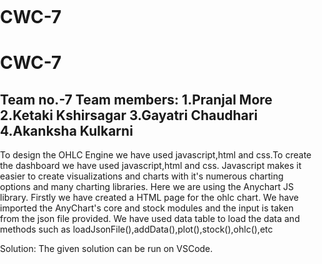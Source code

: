 # CWC-7
# CWC-7
Team no.-7
Team members:
1.Pranjal More
2.Ketaki Kshirsagar
3.Gayatri Chaudhari
4.Akanksha Kulkarni
------------------------------------------------------------------------------
To design the OHLC Engine we have used javascript,html and css.To create the dashboard we have used javascript,html and css.
Javascript makes it easier to create visualizations and charts with it's numerous charting options and many charting libraries.
 Here we are using the Anychart JS library.
Firstly we have created a HTML page for the ohlc chart.
We have imported the AnyChart's core and stock modules and the input is taken from the json file provided.
We have used data table to load the data and methods such as loadJsonFile(),addData(),plot(),stock(),ohlc(),etc

Solution:
The given solution can be run on VSCode.

<!DOCTYPE html>
<html>
 <head>
  <title>OHLC Engine</title>
   <script src="https://cdn.anychart.com/releases/8.10.0/js/anychart-core.min.js"></script>
   <script src="https://cdn.anychart.com/releases/8.10.0/js/anychart-stock.min.js"></script>
   <script src="https://cdn.anychart.com/releases/8.10.0/js/anychart-data-adapter.min.js"></script>
   <style type="text/css">html,body,#chart{
    width:100%;height:100%;margin:0%;padding:0%;
  }</style>
</head>
<body>
  <div id="chart"></div>
  <script>
    anychart.onDocumentReady(function (data){
    anychart.data.loadJsonFile("C:\Users\Manoj\Downloads\Stock List.json", function (stockdata) {
      var dataTable =anychart.data.table();
      dataTable.addData(data);
      //mapping
      var mapping=dataTable.mapAs({close:1,
        high:2,
        low:3,
        open:4});
      var chart=anychart.stock();   // creating stock chart
      var plot=chart.plot(0);       //creating first plot on the chart
      plot                         //creating the ohlc series
        .ohlc()
        .data(mapping)
        .name('AAPL');    
      plot                        //defining grid settings
        .yGrid(true)
        .xGrid(true)
        .yMinorGrid(true)
        .xMinorGrid(true);
      chart.scroller().area(dataTable.mapAs({value:4}));   //scroller series allows a closer look at a specified range of data
      chart.title('OHLC Engine');    //set the chart title
      chart.container('chart');
      chart.draw();   //draw chart
      })
    })         
  </script>
</body>
</html>

path=file:///C:/Users/Manoj/Downloads/Hackathon.html
